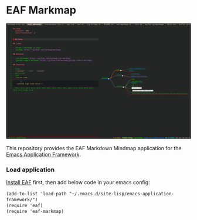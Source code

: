 # EAF Markmap
<p align="center">
  <img width="800" src="./screenshot.png">
</p>

This repository provides the EAF Markdown Mindmap application for the [Emacs Application Framework](https://github.com/emacs-eaf/emacs-application-framework).

### Load application

[Install EAF](https://github.com/emacs-eaf/emacs-application-framework#install) first, then add below code in your emacs config:

```Elisp
(add-to-list 'load-path "~/.emacs.d/site-lisp/emacs-application-framework/")
(require 'eaf)
(require 'eaf-markmap)
```
